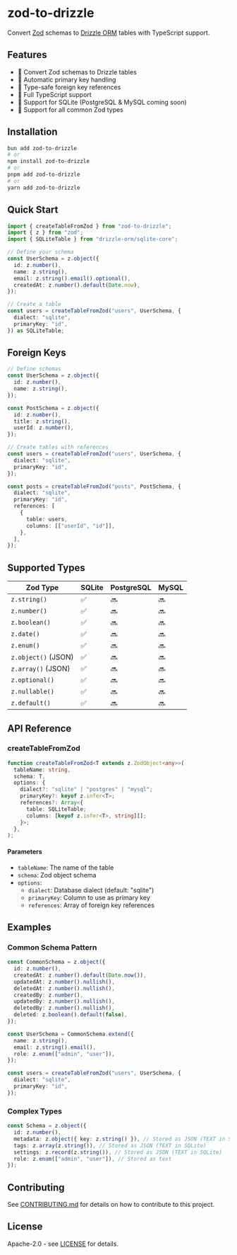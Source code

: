 # zod-to-drizzle

Convert [Zod](https://zod.dev) schemas to [Drizzle ORM](https://orm.drizzle.team) tables with TypeScript support.

## Features

- 🚀 Convert Zod schemas to Drizzle tables
- 🔑 Automatic primary key handling
- 🔗 Type-safe foreign key references
- 📝 Full TypeScript support
- 🎯 Support for SQLite (PostgreSQL & MySQL coming soon)
- 🎨 Support for all common Zod types

## Installation

```bash
bun add zod-to-drizzle
# or
npm install zod-to-drizzle
# or
pnpm add zod-to-drizzle
# or
yarn add zod-to-drizzle
```

## Quick Start

```typescript
import { createTableFromZod } from "zod-to-drizzle";
import { z } from "zod";
import { SQLiteTable } from "drizzle-orm/sqlite-core";

// Define your schema
const UserSchema = z.object({
  id: z.number(),
  name: z.string(),
  email: z.string().email().optional(),
  createdAt: z.number().default(Date.now),
});

// Create a table
const users = createTableFromZod("users", UserSchema, {
  dialect: "sqlite",
  primaryKey: "id",
}) as SQLiteTable;
```

## Foreign Keys

```typescript
// Define schemas
const UserSchema = z.object({
  id: z.number(),
  name: z.string(),
});

const PostSchema = z.object({
  id: z.number(),
  title: z.string(),
  userId: z.number(),
});

// Create tables with references
const users = createTableFromZod("users", UserSchema, {
  dialect: "sqlite",
  primaryKey: "id",
});

const posts = createTableFromZod("posts", PostSchema, {
  dialect: "sqlite",
  primaryKey: "id",
  references: [
    {
      table: users,
      columns: [["userId", "id"]],
    },
  ],
});
```

## Supported Types

| Zod Type            | SQLite | PostgreSQL | MySQL |
| ------------------- | ------ | ---------- | ----- |
| `z.string()`        | ✅     | 🔜         | 🔜    |
| `z.number()`        | ✅     | 🔜         | 🔜    |
| `z.boolean()`       | ✅     | 🔜         | 🔜    |
| `z.date()`          | ✅     | 🔜         | 🔜    |
| `z.enum()`          | ✅     | 🔜         | 🔜    |
| `z.object()` (JSON) | ✅     | 🔜         | 🔜    |
| `z.array()` (JSON)  | ✅     | 🔜         | 🔜    |
| `z.optional()`      | ✅     | 🔜         | 🔜    |
| `z.nullable()`      | ✅     | 🔜         | 🔜    |
| `z.default()`       | ✅     | 🔜         | 🔜    |

## API Reference

### createTableFromZod

```typescript
function createTableFromZod<T extends z.ZodObject<any>>(
  tableName: string,
  schema: T,
  options: {
    dialect?: "sqlite" | "postgres" | "mysql";
    primaryKey?: keyof z.infer<T>;
    references?: Array<{
      table: SQLiteTable;
      columns: [keyof z.infer<T>, string][];
    }>;
  },
);
```

#### Parameters

- `tableName`: The name of the table
- `schema`: Zod object schema
- `options`:
  - `dialect`: Database dialect (default: "sqlite")
  - `primaryKey`: Column to use as primary key
  - `references`: Array of foreign key references

## Examples

### Common Schema Pattern

```typescript
const CommonSchema = z.object({
  id: z.number(),
  createdAt: z.number().default(Date.now()),
  updatedAt: z.number().nullish(),
  deletedAt: z.number().nullish(),
  createdBy: z.number(),
  updatedBy: z.number().nullish(),
  deletedBy: z.number().nullish(),
  deleted: z.boolean().default(false),
});

const UserSchema = CommonSchema.extend({
  name: z.string(),
  email: z.string().email(),
  role: z.enum(["admin", "user"]),
});

const users = createTableFromZod("users", UserSchema, {
  dialect: "sqlite",
  primaryKey: "id",
});
```

### Complex Types

```typescript
const Schema = z.object({
  id: z.number(),
  metadata: z.object({ key: z.string() }), // Stored as JSON (TEXT in SQLite)
  tags: z.array(z.string()), // Stored as JSON (TEXT in SQLite)
  settings: z.record(z.string()), // Stored as JSON (TEXT in SQLite)
  role: z.enum(["admin", "user"]), // Stored as text
});
```

## Contributing

See [CONTRIBUTING.md](CONTRIBUTING.md) for details on how to contribute to this project.

## License

Apache-2.0 - see [LICENSE](LICENSE) for details.
